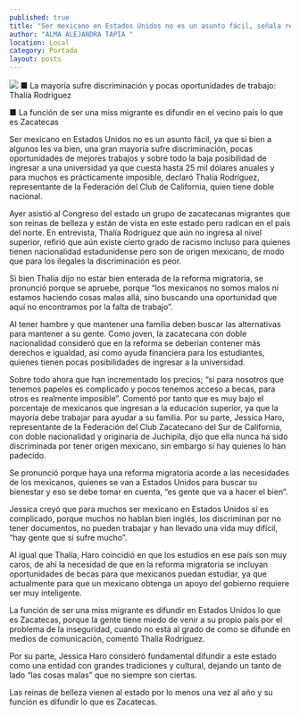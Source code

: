 ```yaml
---
published: true
title: "Ser mexicano en Estados Unidos no es un asunto fácil, señala reina migrante"
author: "ALMA ALEJANDRA TAPIA "
location: Local
category: Portada
layout: posts
---
```


![](http://i.imgur.com/OMyueh1m.jpg)
■ La mayoría sufre discriminación y pocas oportunidades de trabajo: Thalía Rodríguez 

■ La función de ser una miss migrante es difundir en el vecino país lo que es Zacatecas

Ser mexicano en Estados Unidos no es un asunto fácil, ya que si bien a algunos les va bien, una gran mayoría sufre discriminación, pocas oportunidades de mejores trabajos y sobre todo la baja posibilidad de ingresar a una universidad ya que cuesta hasta 25 mil dólares anuales y para muchos es prácticamente imposible, declaró Thalía Rodríguez, representante de la Federación del Club de California, quien tiene doble nacional.

Ayer asistió al Congreso del estado un grupo de zacatecanas migrantes que son reinas de belleza y están de vista en este estado pero radican en el país del norte. En entrevista, Thalía Rodríguez que aún no ingresa al nivel superior, refirió que aún existe cierto grado de racismo incluso para quienes tienen nacionalidad estadunidense pero son de origen mexicano, de modo que para los ilegales la discriminación es peor.

Si bien Thalía dijo no estar bien enterada de la reforma migratoria, se pronunció porque se apruebe, porque “los mexicanos no somos malos ni estamos haciendo cosas malas allá, sino buscando una oportunidad que aquí no encontramos por la falta de trabajo”.

Al tener hambre y que mantener una familia deben buscar las alternativas para mantener a su gente. Como joven, la zacatecana con doble nacionalidad consideró que en la reforma se deberían contener más derechos e igualdad, así como ayuda financiera para los estudiantes, quienes tienen pocas posibilidades de ingresar a la universidad.

Sobre todo ahora que han incrementado los precios; “si para nosotros que tenemos papeles es complicado y pocos tenemos acceso a becas, para otros es realmente imposible”. Comentó por tanto que es muy bajo el porcentaje de mexicanos que ingresan a la educación superior, ya que la mayoría debe trabajar para ayudar a su familia.
Por su parte, Jessica Haro, representante de la Federación del Club Zacatecano del Sur de California, con doble nacionalidad y originaria de Juchipila, dijo que ella nunca ha sido discriminada por tener origen mexicano, sin embargo sí hay quienes lo han padecido.

Se pronunció porque haya una reforma migratoria acorde a las necesidades de los mexicanos, quienes se van a Estados Unidos para buscar su bienestar y eso se debe tomar en cuenta, “es gente que va a hacer el bien”. 

Jessica creyó que para muchos ser mexicano en Estados Unidos sí es complicado, porque muchos no hablan bien inglés, los discriminan por no tener documentos, no pueden trabajar y han llevado una vida muy difícil, “hay gente que sí sufre mucho”.

Al igual que Thalía, Haro coincidió en que los estudios en ese país son muy caros, de ahí la necesidad de que en la reforma migratoria se incluyan oportunidades de becas para que mexicanos puedan estudiar, ya que actualmente para que un mexicano obtenga un apoyo del gobierno requiere ser muy inteligente.

La función de ser una miss migrante es difundir en Estados Unidos lo que es Zacatecas, porque la gente tiene miedo de venir a su propio país por el problema de la inseguridad, cuando no está al grado de como se difunde en medios de comunicación, comentó Thalía Rodríguez.

Por su parte, Jessica Haro consideró fundamental difundir a este estado como una entidad con grandes tradiciones y cultural, dejando un tanto de lado “las cosas malas” que no siempre son ciertas.  

Las reinas de belleza vienen al estado por lo menos una vez al año y su función es difundir lo que es Zacatecas. 
